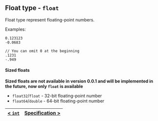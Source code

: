 ## Float type - `float`
Float type represent floating-point numbers.

Examples:
```
0.123123
-0.0683

// You can omit 0 at the beginning
.1231
-.949
```

#### Sized floats
**Sized floats are not available in version 0.0.1 and will be implemented in the future, now only `float` is available**
- `float32`/`float` - 32-bit floating-point number
- `float64`/`double` - 64-bit floating-point number


| [< `int`](./int.md) | [Specification >](../index.md) |
|:---:|:---:|